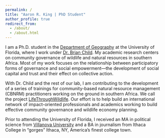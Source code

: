```yaml
---
permalink: /
title: "Aaron R. King | PhD Student"
author_profile: true
redirect_from: 
  - /about/
  - /about.html
---
```


I am a Ph.D. student in the [Department of Geography](https://geog.ufl.edu/) at the University of Florida, where I work under [Dr. Brian Child](https://geog.ufl.edu/faculty/child/). My academic research centers on community governance of wildlife and natural resources in southern Africa. Most of my work focuses on the relationship between participatory forms of governance and social empowerment—the development of social capital and trust and their effect on collective action.

With Dr. Child and the rest of our lab, I am contributing to the development of a series of trainings for community-based natural resource management (CBNRM) practitioners working on the ground in southern Africa. We call the project [LifeThroughWildlife](https://www.lifethroughwildlife.com/). Our effort is to help build an international network of impact-oriented professionals and academics working to build effective community governance and wildlife economy planning.

Prior to attending the University of Florida, I received an MA in political science from [Villanova University](https://youtu.be/L7FFJUz0tdo?si=jgOCXXAFlkqtNWhD) and a BA in journalism from Ithaca College in “gorges” Ithaca, NY, America’s finest college town.
